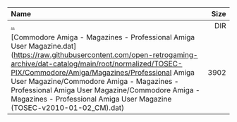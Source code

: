 |Name|Size|
|:---|---:|
|[..](../index.html)|DIR|
|[Commodore Amiga - Magazines - Professional Amiga User Magazine.dat](https://raw.githubusercontent.com/open-retrogaming-archive/dat-catalog/main/root/normalized/TOSEC-PIX/Commodore/Amiga/Magazines/Professional Amiga User Magazine/Commodore Amiga - Magazines - Professional Amiga User Magazine/Commodore Amiga - Magazines - Professional Amiga User Magazine (TOSEC-v2010-01-02_CM).dat)|3902|
